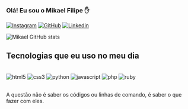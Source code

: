 ### Olá! Eu sou o Mikael Filipe ✋

[![Instagram](https://img.shields.io/badge/Instagram-E4405F?style=for-the-badge&logo=instagram&logoColor=white)](https://www.instagram.com/mikaelfilipeofc_/)
[![GitHub](https://img.shields.io/badge/GitHub-100000?style=for-the-badge&logo=github&logoColor=white)](https://github.com/mikaelfilipeofc)
[![Linkedin](https://img.shields.io/badge/LinkedIn-0077B5?style=for-the-badge&logo=linkedin&logoColor=white)](https://www.linkedin.com/in/mikael-filipe-949451299/)

![Mikael GitHub stats](https://github-readme-stats.vercel.app/api?username=mikaelfilipeofc&show_icons=true&theme=dracula)

## Tecnologias que eu uso no meu dia 

<div style="display: inline_block"><br/>
    <img align="center" alt="html5" src="https://img.shields.io/badge/HTML5-E34F26?style=for-the-badge&logo=html5&logoColor=white"/>
    <img align="center" alt="css3" src="https://img.shields.io/badge/CSS3-1572B6?style=for-the-badge&logo=css3&logoColor=white"/>
    <img align="center" alt="python" src="https://img.shields.io/badge/Python-14354C?style=for-the-badge&logo=python&logoColor=white"/>
    <img align="center" alt="javascript" src="https://img.shields.io/badge/JavaScript-323330?style=for-the-badge&logo=javascript&logoColor=F7DF1E"/>
    <img align="center" alt="php" src="https://img.shields.io/badge/PHP-777BB4?style=for-the-badge&logo=php&logoColor=white"/>
    <img align="center" alt="ruby" src="https://img.shields.io/badge/Ruby-CC342D?style=for-the-badge&logo=ruby&logoColor=white"/>
</div><br/>

A questão não é saber os códigos ou linhas de comando, é saber o que fazer com eles.

